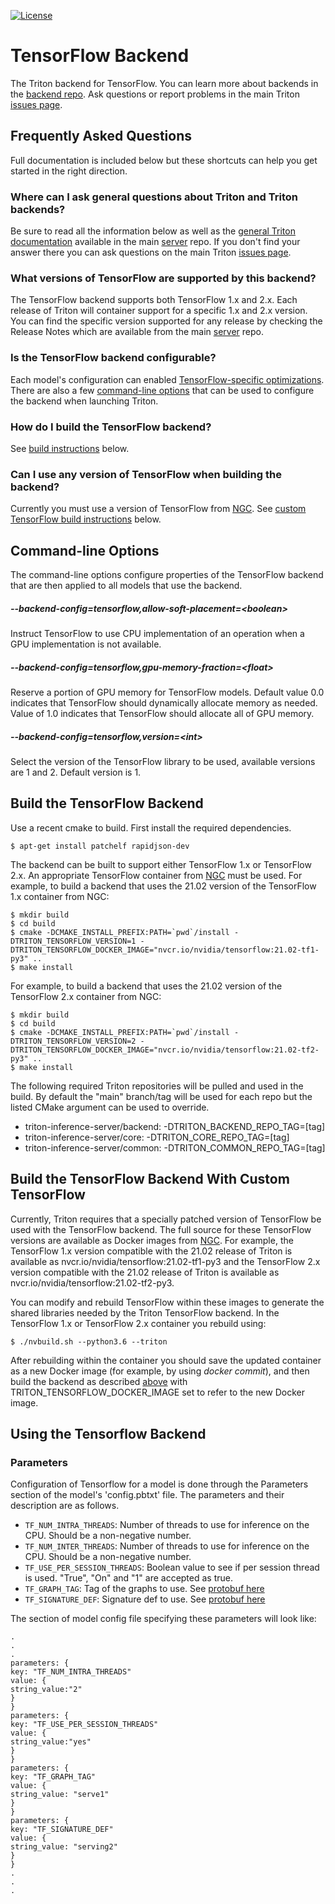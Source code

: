 <!--
# Copyright (c) 2020, NVIDIA CORPORATION. All rights reserved.
#
# Redistribution and use in source and binary forms, with or without
# modification, are permitted provided that the following conditions
# are met:
#  * Redistributions of source code must retain the above copyright
#    notice, this list of conditions and the following disclaimer.
#  * Redistributions in binary form must reproduce the above copyright
#    notice, this list of conditions and the following disclaimer in the
#    documentation and/or other materials provided with the distribution.
#  * Neither the name of NVIDIA CORPORATION nor the names of its
#    contributors may be used to endorse or promote products derived
#    from this software without specific prior written permission.
#
# THIS SOFTWARE IS PROVIDED BY THE COPYRIGHT HOLDERS ``AS IS'' AND ANY
# EXPRESS OR IMPLIED WARRANTIES, INCLUDING, BUT NOT LIMITED TO, THE
# IMPLIED WARRANTIES OF MERCHANTABILITY AND FITNESS FOR A PARTICULAR
# PURPOSE ARE DISCLAIMED.  IN NO EVENT SHALL THE COPYRIGHT OWNER OR
# CONTRIBUTORS BE LIABLE FOR ANY DIRECT, INDIRECT, INCIDENTAL, SPECIAL,
# EXEMPLARY, OR CONSEQUENTIAL DAMAGES (INCLUDING, BUT NOT LIMITED TO,
# PROCUREMENT OF SUBSTITUTE GOODS OR SERVICES; LOSS OF USE, DATA, OR
# PROFITS; OR BUSINESS INTERRUPTION) HOWEVER CAUSED AND ON ANY THEORY
# OF LIABILITY, WHETHER IN CONTRACT, STRICT LIABILITY, OR TORT
# (INCLUDING NEGLIGENCE OR OTHERWISE) ARISING IN ANY WAY OUT OF THE USE
# OF THIS SOFTWARE, EVEN IF ADVISED OF THE POSSIBILITY OF SUCH DAMAGE.
-->

[![License](https://img.shields.io/badge/License-BSD3-lightgrey.svg)](https://opensource.org/licenses/BSD-3-Clause)

# TensorFlow Backend

The Triton backend for TensorFlow.  You can learn more about backends
in the [backend
repo](https://github.com/triton-inference-server/backend). Ask
questions or report problems in the main Triton [issues
page](https://github.com/triton-inference-server/server/issues).

## Frequently Asked Questions

Full documentation is included below but these shortcuts can help you
get started in the right direction.

### Where can I ask general questions about Triton and Triton backends?

Be sure to read all the information below as well as the [general
Triton
documentation](https://github.com/triton-inference-server/server#triton-inference-server)
available in the main
[server](https://github.com/triton-inference-server/server) repo. If
you don't find your answer there you can ask questions on the main
Triton [issues
page](https://github.com/triton-inference-server/server/issues).

### What versions of TensorFlow are supported by this backend?

The TensorFlow backend supports both TensorFlow 1.x and 2.x. Each
release of Triton will container support for a specific 1.x and 2.x
version. You can find the specific version supported for any release
by checking the Release Notes which are available from the main
[server](https://github.com/triton-inference-server/server) repo.

### Is the TensorFlow backend configurable?

Each model's configuration can enabled [TensorFlow-specific
optimizations](https://github.com/triton-inference-server/server/blob/master/docs/optimization.md#framework-specific-optimization).
There are also a few [command-line options](#command-line-options)
that can be used to configure the backend when launching Triton.

### How do I build the TensorFlow backend?

See [build instructions](#build-the-tensorflow-backend) below.

### Can I use any version of TensorFlow when building the backend?

Currently you must use a version of TensorFlow from
[NGC](ngc.nvidia.com). See [custom TensorFlow build
instructions](#build-the-tensorflow-backend-with-custom-tensorflow)
below.

## Command-line Options

The command-line options configure properties of the TensorFlow
backend that are then applied to all models that use the backend.

##### --backend-config=tensorflow,allow-soft-placement=\<boolean\>

Instruct TensorFlow to use CPU implementation of an operation when a
GPU implementation is not available.

##### --backend-config=tensorflow,gpu-memory-fraction=\<float\>

Reserve a portion of GPU memory for TensorFlow models. Default value
0.0 indicates that TensorFlow should dynamically allocate memory as
needed. Value of 1.0 indicates that TensorFlow should allocate all of
GPU memory.

##### --backend-config=tensorflow,version=\<int\>

Select the version of the TensorFlow library to be used, available
versions are 1 and 2. Default version is 1.

## Build the TensorFlow Backend

Use a recent cmake to build. First install the required dependencies.

```
$ apt-get install patchelf rapidjson-dev
```

The backend can be built to support either TensorFlow 1.x or
TensorFlow 2.x. An appropriate TensorFlow container from
[NGC](ngc.nvidia.com) must be used. For example, to build a backend
that uses the 21.02 version of the TensorFlow 1.x container from NGC:

```
$ mkdir build
$ cd build
$ cmake -DCMAKE_INSTALL_PREFIX:PATH=`pwd`/install -DTRITON_TENSORFLOW_VERSION=1 -DTRITON_TENSORFLOW_DOCKER_IMAGE="nvcr.io/nvidia/tensorflow:21.02-tf1-py3" ..
$ make install
```

For example, to build a backend that uses the 21.02 version of the
TensorFlow 2.x container from NGC:

```
$ mkdir build
$ cd build
$ cmake -DCMAKE_INSTALL_PREFIX:PATH=`pwd`/install -DTRITON_TENSORFLOW_VERSION=2 -DTRITON_TENSORFLOW_DOCKER_IMAGE="nvcr.io/nvidia/tensorflow:21.02-tf2-py3" ..
$ make install
```

The following required Triton repositories will be pulled and used in
the build. By default the "main" branch/tag will be used for each repo
but the listed CMake argument can be used to override.

* triton-inference-server/backend: -DTRITON_BACKEND_REPO_TAG=[tag]
* triton-inference-server/core: -DTRITON_CORE_REPO_TAG=[tag]
* triton-inference-server/common: -DTRITON_COMMON_REPO_TAG=[tag]

## Build the TensorFlow Backend With Custom TensorFlow

Currently, Triton requires that a specially patched version of
TensorFlow be used with the TensorFlow backend. The full source for
these TensorFlow versions are available as Docker images from
[NGC](ngc.nvidia.com). For example, the TensorFlow 1.x version
compatible with the 21.02 release of Triton is available as
nvcr.io/nvidia/tensorflow:21.02-tf1-py3 and the TensorFlow 2.x version
compatible with the 21.02 release of Triton is available as
nvcr.io/nvidia/tensorflow:21.02-tf2-py3.

You can modify and rebuild TensorFlow within these images to generate
the shared libraries needed by the Triton TensorFlow backend. In the
TensorFlow 1.x or TensorFlow 2.x container you rebuild using:

```
$ ./nvbuild.sh --python3.6 --triton
```

After rebuilding within the container you should save the updated
container as a new Docker image (for example, by using *docker
commit*), and then build the backend as described
[above](#build-the-tensorflow-backend) with
TRITON_TENSORFLOW_DOCKER_IMAGE set to refer to the new Docker image.


## Using the Tensorflow Backend
### Parameters

Configuration of Tensorflow for a model is done through the Parameters section of the model's 'config.pbtxt' file. The parameters and their description are as follows.

* `TF_NUM_INTRA_THREADS`: Number of threads to use for inference on the CPU. Should be a non-negative number.
* `TF_NUM_INTER_THREADS`: Number of threads to use for inference on the CPU. Should be a non-negative number.
* `TF_USE_PER_SESSION_THREADS`: Boolean value to see if per session thread is used. "True", "On" and "1" are accepted as true.
* `TF_GRAPH_TAG`: Tag of the graphs to use. See [protobuf here](https://github.com/tensorflow/tensorflow/blob/6f72753a66d6abab8b839cc263a9f1329861f6f9/tensorflow/core/protobuf/meta_graph.proto#L56)
* `TF_SIGNATURE_DEF`: Signature def to use. See [protobuf here](https://github.com/tensorflow/tensorflow/blob/6f72753a66d6abab8b839cc263a9f1329861f6f9/tensorflow/core/protobuf/meta_graph.proto#L260-L331)


The section of model config file specifying these parameters will look like:

```
.
.
.
parameters: {
key: "TF_NUM_INTRA_THREADS"
value: {
string_value:"2"
}
}
parameters: {
key: "TF_USE_PER_SESSION_THREADS"
value: {
string_value:"yes"
}
}
parameters: {
key: "TF_GRAPH_TAG"
value: {
string_value: "serve1"
}
}
parameters: {
key: "TF_SIGNATURE_DEF"
value: {
string_value: "serving2"
}
}
.
.
.

```